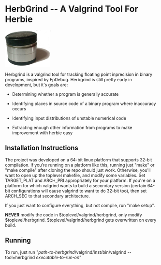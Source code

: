 HerbGrind -- A Valgrind Tool For Herbie
=======================================

<img src="logo.jpg" alt="Herbgrind logo" width="150"/>

<!-- While I'm not sure yet whether the best move is to work with FpDebug -->
<!-- to get the results we want, or to write our own valgrind tool, both -->
<!-- paths necessitate learning more about the valgrind internals, and how -->
<!-- FpDebug works. And what better way to do that than writing a valgrind -->
<!-- tool? -->

<!-- For now, this will be more of a testbed for experimentation with -->
<!-- valgrind and the tool interface than an actual usable tool. The first -->
<!-- plan is to get it printing the VEX of a simple program to investigate -->
<!-- the mismatched virtual register issue we've been having with -->
<!-- valgrind. Then, I'll probably try porting some functionality from -->
<!-- FpDebug over to HerbGrind, to get a better sense of what's going on in -->
<!-- FpDebug, and to have some functionality running on a normal platform -->
<!-- (as opposed to a virtual container of an old debian install). -->

Herbgrind is a valgrind tool for tracking floating point inprecision
in binary programs, inspired by FpDebug. Herbgrind is still pretty
early in development, but it's goals are:

- Determining whether a program is generally accurate

- Identifying places in source code of a binary program where inaccuracy occurs

- Identifying input distributions of unstable numerical code

- Extracting enough other information from programs to make improvement with herbie easy

Installation Instructions
-------------------------

The project was developed on a 64-bit linux platform that supports
32-bit compilation. If you're running on a platform like this, running
just "make" or "make compile" after cloning the repo should just work.
Otherwise, you'll want to open up the toplevel makefile, and modify
some variables. Set TARGET\_PLAT and ARCH\_PRI appropriately for your
platform. If you're on a platform for which valgrind wants to build a
secondary version (certain 64-bit configurations will cause valgrind
to want to do 32-bit too), then set ARCH\_SEC to that secondary
architecture.

If you just want to configure everything, but not compile, run "make
setup".

**NEVER** modify the code in $toplevel/valgrind/herbgrind, only modify
$toplevel/herbgrind. $toplevel/valgrind/herbgrind gets overwritten on
every build.

Running
-------

To run, just run "*path-to-herbgrind*/valgrind/inst/bin/valgrind --tool=herbgrind *executable-to-run-on*"
